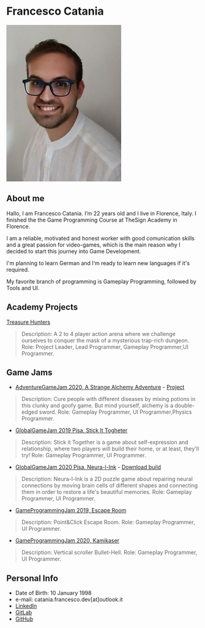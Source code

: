 # Francesco Catania

![](francesco_catania.jpeg)

## __About me__
Hallo, I am Francesco Catania. I’m 22 years old and I live in Florence, Italy.
I finished the the Game Programming Course at TheSign Academy in Florence. 

I am a reliable, motivated and honest worker with good comunication skills and a great passion for video-games, which is the main reason why I decided to start this journey into Game Development.

I'm planning to learn German and I‘m ready to learn new languages if it's required.

My favorite branch of programming is Gameplay Programming, followed by Tools and UI.

## __Academy Projects__
 [Treasure Hunters](https://drive.google.com/file/d/1GbkLQ7R8dJdG-pEGe4M1SnDQR-x6Q1Bd/view?usp=sharing)
 >Description: A 2 to 4 player action arena where we challenge ourselves to conquer the mask of a mysterious trap-rich dungeon.
 >Role: Project Leader, Lead Programmer, Gameplay Programmer,UI Programmer.

## __Game Jams__
- [AdventureGameJam 2020, A Strange Alchemy Adventure](https://gamejolt.com/games/a_strange_alchemy_adventure/493453) - [Project](https://gitlab.com/FocaccinaMan/adventurejam2020)
>Description: Cure people with different diseases by mixing potions in this clunky and goofy game. But mind yourself, alchemy is a double-edged sword.
>Role: Gameplay Programmer, UI Programmer,Physics Programmer.
- [GlobalGameJam 2019 Pisa, Stick It Togheter](https://globalgamejam.org/2019/games/stick-it-together)
>Description: Stick it Together is a game about self-expression and relationship, where two players will build their home, or at least, they'll try!
>Role: Gameplay Programmer, UI Programmer.
- [GlobalGameJam 2020 Pisa, Neura-l-Ink](https://globalgamejam.org/2020/games/neura-l-ink-9?token=1595080965) - [Download build](https://drive.google.com/file/d/1zcU7UA1eCsdPrAIsj_kH9Tsf2s7lPQHg/view?usp=sharing)
>Description: Neura-l-Ink is a 2D puzzle game about repairing neural connections by moving brain cells of different shapes and connecting them in order to restore a life's beautiful memories.
>Role: Gameplay Programmer, UI Programmer.
- [GameProgrammingJam 2019, Escape Room](https://drive.google.com/file/d/1cbFKBWfCmqoHR7nT6m-rQAHIbRKyIWXs/view?usp=sharing)
>Description: Point&Click Escape Room.
>Role: Gameplay Programmer, UI Programmer.
- [GameProgrammingJam 2020, Kamikaser](https://drive.google.com/file/d/1GHfLjFXZqk473L3Hb05zQDk2mDmgN10r/view?usp=sharing)
>Description: Vertical scroller Bullet-Hell.
>Role: Gameplay Programmer, UI Programmer.

## __Personal Info__
- Date of Birth: 10 January 1998
- e-mail: catania.francesco.dev[at]outlook.it
- [LinkedIn](https://www.linkedin.com/in/francescocataniadev/)
- [GitLab](https://gitlab.com/FocaccinaMan)
- [GitHub](https://github.com/FrancescoCataniaDev)

